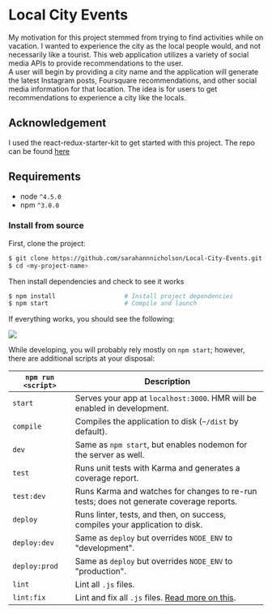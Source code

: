 # Local City Events
My motivation for this project stemmed from trying to find activities while on vacation. I wanted to experience the city as the local people would, and not necessarily like a tourist.
This web application utilizes a variety of social media APIs to provide recommendations to the user. </br>
A user will begin by providing a city name and the application will generate the latest Instagram posts, Foursquare recommendations, and other social media information for that location. The idea is for users to get recommendations to experience a city like the locals.

## Acknowledgement 
I used the react-redux-starter-kit to get started with this project. The repo can be found [here](https://github.com/davezuko/react-redux-starter-kit)

## Requirements
* node `^4.5.0`
* npm `^3.0.0`

### Install from source

First, clone the project:

```bash
$ git clone https://github.com/sarahannnicholson/Local-City-Events.git <my-project-name>
$ cd <my-project-name>
```

Then install dependencies and check to see it works

```bash
$ npm install                   # Install project dependencies
$ npm start                     # Compile and launch
```
If everything works, you should see the following:

<img src="http://i.imgur.com/zR7VRG6.png?2" />

While developing, you will probably rely mostly on `npm start`; however, there are additional scripts at your disposal:

|`npm run <script>`|Description|
|------------------|-----------|
|`start`|Serves your app at `localhost:3000`. HMR will be enabled in development.|
|`compile`|Compiles the application to disk (`~/dist` by default).|
|`dev`|Same as `npm start`, but enables nodemon for the server as well.|
|`test`|Runs unit tests with Karma and generates a coverage report.|
|`test:dev`|Runs Karma and watches for changes to re-run tests; does not generate coverage reports.|
|`deploy`|Runs linter, tests, and then, on success, compiles your application to disk.|
|`deploy:dev`|Same as `deploy` but overrides `NODE_ENV` to "development".|
|`deploy:prod`|Same as `deploy` but overrides `NODE_ENV` to "production".|
|`lint`|Lint all `.js` files.|
|`lint:fix`|Lint and fix all `.js` files. [Read more on this](http://eslint.org/docs/user-guide/command-line-interface.html#fix).|
